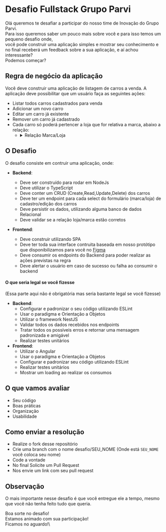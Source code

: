 # Desafio Fullstack Grupo Parvi
Olá queremos te desafiar a participar do nosso time de Inovação do Grupo Parvi.\
Para isso queremos saber um pouco mais sobre você e para isso temos um pequeno desafio onde,\
você pode construir uma aplicação simples e mostrar seu conhecimento e no final receberá um feedback
sobre a sua aplicação, e aí achou interessante?\
Podemos começar?

## Regra de negócio da aplicação
Você deve construir uma aplicação de listagem de carros a venda.
A aplicação deve possibilitar que um usuário faça as seguintes ações:
  - Listar todos carros cadastrados para venda
  - Adicionar um novo carro
  - Editar um carro já existente
  - Remover um carro já cadastrado
  - Cada carro só poderá pertencer a loja que for relativa a marca, abaixo a relação:
    - <details>
      <summary>Relação Marca/Loja</summary>
    
      | Marca | Lojas |
      | -------- | -------- |
      | BYD | BYD Recife, BYD Salvador |
      | Hyundai | Pateo Afogados, Pateo São Luis |
      | Toyota | Toyolex Ibiribeira, Toyolex Natal |
      | Volkswagen | Bremen Recife, Bremen João Pessoa |
    </details>


## O Desafio
O desafio consiste em contruir uma aplicação, onde:
- **Backend**:
  - Deve ser construído para rodar em NodeJs
  - Deve utilizar o TypeScript
  - Deve conter um CRUD (Create,Read,Update,Delete) dos carros
  - Deve ter um endpoint para cada select do formulário (marca/loja) de cadastro/edição dos carros
  - Deve persistir os dados, utilizando alguma banco de dados Relacional
  - Deve validar se a relação loja/marca estão corretos
    
- **Frontend**:
  - Deve construir utilizando SPA
  - Deve ter toda sua interface contruita baseada em nosso protótipo que disponibilizamos para você no [Figma](https://www.figma.com/proto/1B8n8RWXjAUfZKOVBY6gFd/Desafio?t=M7jMf7flv60rJfjk-1&node-id=7-1918&starting-point-node-id=7%3A1918)
  - Deve consumir os endpoints do Backend para poder realizar as ações previstas na regra
  - Deve alertar o usuário em caso de sucesso ou falha ao consumir o backend

#### O que seria legal se você fizesse
(Essa parte aqui não é obrigatória mas seria bastante legal se você fizesse)
- **Backend**:
  - Configurar e padronizar o seu código utilizando ESLint
  - Usar o paradigma e Orientação a Objetos
  - Utilizar o framework NestJS
  - Validar todos os dados recebidos nos endpoints
  - Tratar todos os possíveis erros e retornar uma mensagem padronizada e amigável
  - Realizar testes unitários
- **Frontend**:
  - Utilizar o Angular
  - Usar o paradigma e Orientação a Objetos
  - Configurar e padronizar seu código utilizando ESLint
  - Realizar testes unitários
  - Mostrar um loading ao realizar os consumos

## O que vamos avaliar
 - Seu código
 - Boas práticas
 - Organização
 - Usabilidade

## Como enviar a resolução
- Realize o fork desse repositório
- Crie uma branch com o nome desafio/SEU_NOME (Onde está `SEU_NOME` você coloca seu nome)
- Code a vontade
- No final Solicite um Pull Request
- Nos envie um link com seu pull request

## Observação
O mais importante nesse desafio é que você entregue ele a tempo, mesmo que você não tenha feito tudo que queria.

Boa sorte no desafio!\
Estamos animado com sua participação!\
Ficamos no aguardo!\

